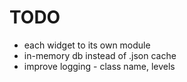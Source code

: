 # TODO
* each widget to its own module
* in-memory db instead of .json cache
* improve logging - class name, levels